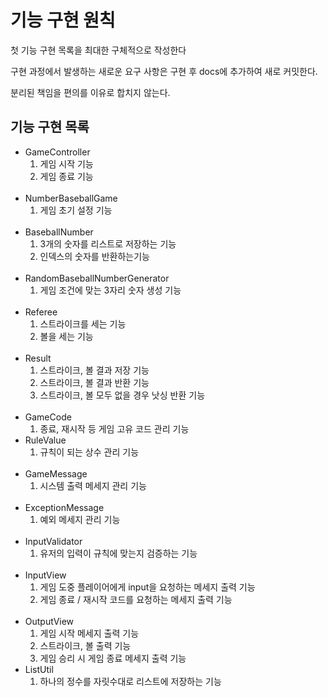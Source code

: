 # 기능 구현 원칙
첫 기능 구현 목록을 최대한 구체적으로 작성한다

구현 과정에서 발생하는 새로운 요구 사항은 구현 후 docs에 추가하여 새로 커밋한다.

분리된 책임을 편의를 이유로 합치지 않는다.

## 기능 구현 목록

- GameController
  1. 게임 시작 기능
  2. 게임 종료 기능
      <br></br>
- NumberBaseballGame
  1. 게임 초기 설정 기능
     <br></br>
- BaseballNumber
  1. 3개의 숫자를 리스트로 저장하는 기능
  2. 인덱스의 숫자를 반환하는기능
     <br></br>
- RandomBaseballNumberGenerator
  1. 게임 조건에 맞는 3자리 숫자 생성 기능
     <br></br>
- Referee
  1. 스트라이크를 세는 기능
  2. 볼을 세는 기능
     <br></br>
- Result
  1. 스트라이크, 볼 결과 저장 기능
  2. 스트라이크, 볼 결과 반환 기능
  3. 스트라이크, 볼 모두 없을 경우 낫싱 반환 기능
     <br></br>
- GameCode
  1. 종료, 재시작 등 게임 고유 코드 관리 기능
- RuleValue
  1. 규칙이 되는 상수 관리 기능
      <br></br>
- GameMessage
  1. 시스템 출력 메세지 관리 기능
      <br></br>
- ExceptionMessage
  1. 예외 메세지 관리 기능
     <br></br>
- InputValidator
  1. 유저의 입력이 규칙에 맞는지 검증하는 기능
     <br></br>
- InputView
  1. 게임 도중 플레이어에게 input을 요청하는 메세지 출력 기능
  2. 게임 종료 / 재시작 코드를 요청하는 메세지 출력 기능
       <br></br>
- OutputView
  1. 게임 시작 메세지 출력 기능
  2. 스트라이크, 볼 출력 기능
  3. 게임 승리 시 게임 종료 메세지 출력 기능
- ListUtil
  1. 하나의 정수를 자릿수대로 리스트에 저장하는 기능